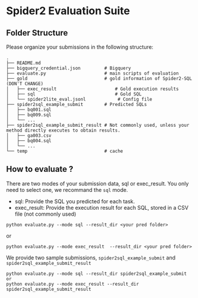 # Spider2 Evaluation Suite


## Folder Structure

Please organize your submissions in the following structure:

```
.
├── README.md
├── bigquery_credential.json         # Bigquery
├── evaluate.py                      # main scripts of evaluation 
├── gold                             # gold information of Spider2-SQL (DON'T CHANGE)
│   ├── exec_result                      # Gold execution results
│   ├── sql                              # Gold SQL
│   └── spider2lite_eval.jsonl            # Config file
├── spider2sql_example_submit        # Predicted SQLs
│   ├── bq001.sql
│   ├── bq009.sql
│   └── ...
├── spider2sql_example_submit_result # Not commonly used, unless your method directly executes to obtain results.
│   ├── ga003.csv
│   ├── bq004.sql
│   └── ...
└── temp                             # cache
```


## How to evaluate ?

There are two modes of your submission data, sql or exec_result. You only need to select one, we recommand the `sql` mode.
- sql: Provide the SQL you predicted for each task.
- exec_result: Provide the execution result for each SQL, stored in a CSV file (not commonly used)

```
python evaluate.py --mode sql --result_dir <your pred folder>
```

or

```
python evaluate.py --mode exec_result  --result_dir <your pred folder>
```

We provide two sample submissions, `spider2sql_example_submit` and `spider2sql_example_submit_result`

```
python evaluate.py --mode sql --result_dir spider2sql_example_submit
or
python evaluate.py --mode exec_result --result_dir spider2sql_example_submit_result

```
